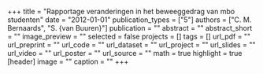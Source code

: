 +++
title = "Rapportage veranderingen in het beweeggedrag van mbo studenten"
date = "2012-01-01"
publication_types = ["5"]
authors = ["C. M. Bernaards", "S. {van Buuren}"]
publication = ""
abstract = ""
abstract_short = ""
image_preview = ""
selected = false
projects = []
tags = []
url_pdf = ""
url_preprint = ""
url_code = ""
url_dataset = ""
url_project = ""
url_slides = ""
url_video = ""
url_poster = ""
url_source = ""
math = true
highlight = true
[header]
image = ""
caption = ""
+++
